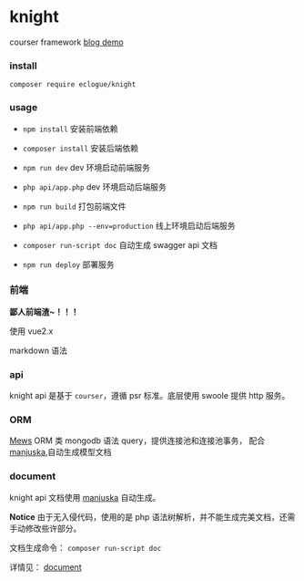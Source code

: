 # knight

courser framework [blog demo](http://193.112.127.136:5000/)


### install

`composer require eclogue/knight`



### usage

- `npm install` 安装前端依赖

- `composer install` 安装后端依赖

- `npm run dev`  dev 环境启动前端服务

- `php api/app.php` dev 环境启动后端服务

- `npm run build` 打包前端文件

- `php api/app.php --env=production` 线上环境启动后端服务

- `composer run-script doc` 自动生成 swagger api 文档

- `npm run deploy` 部署服务

### 前端

**鄙人前端渣~！！！**

使用 vue2.x

markdown 语法

### api

knight api 是基于 `courser`，遵循 psr 标准。底层使用 swoole 提供 http 服务。


### ORM

[Mews](https://github.com/eclogue/mews) ORM 类 mongodb 语法 query，提供连接池和连接池事务，
配合[manjuska](https://github.com/eclogue/manjusaka),自动生成模型文档

### document
knight api 文档使用 [manjuska](https://github.com/eclogue/manjusaka)
自动生成。

**Notice** 由于无入侵代码，使用的是 php 语法树解析，并不能生成完美文档，还需手动修改些许部分。

文档生成命令： `composer run-script doc`

详情见： [document](http://193.112.127.136:3000/document)



